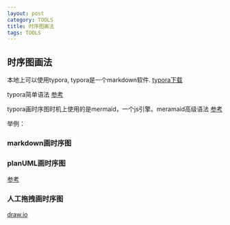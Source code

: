 ```yaml
---
layout: post
category: TOOLS
title: 时序图画法
tags: TOOLS
---
```


## 时序图画法
本地上可以使用typora, typora是一个markdown软件. [typora下载](https://typora.io/)

typora简单语法 [参考](https://support.typora.io/Draw-Diagrams-With-Markdown/)

typora画时序图时机上使用的是mermaid，一个js引擎。meramaid高级语法 [参考](https://mermaid-js.github.io/mermaid/#/sequenceDiagram)

举例：



### markdown画时序图


### planUML画时序图
[参考](https://plantuml.com/zh/sequence-diagram)


### 人工拖拽画时序图
[draw.io](https://app.diagrams.net/)


